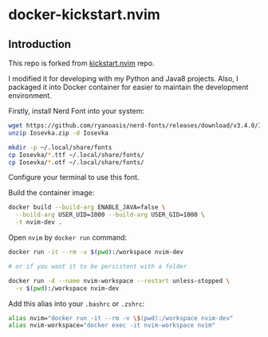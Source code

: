 # docker-kickstart.nvim

## Introduction

This repo is forked from [kickstart.nvim](https://github.com/nvim-lua/kickstart.nvim) repo.

I modified it for developing with my Python and Java8 projects. Also, I packaged it into Docker container for easier to maintain the development environment.

Firstly, install Nerd Font into your system:
```bash
wget https://github.com/ryanoasis/nerd-fonts/releases/download/v3.4.0/Iosevka.zip
unzip Iosevka.zip -d Iosevka

mkdir -p ~/.local/share/fonts
cp Iosevka/*.ttf ~/.local/share/fonts/
cp Iosevka/*.otf ~/.local/share/fonts/
```

Configure your terminal to use this font.

Build the container image:
```bash
docker build --build-arg ENABLE_JAVA=false \
  --build-arg USER_UID=1000 --build-arg USER_GID=1000 \
  -t nvim-dev .
```

Open `nvim` by `docker run` command:
```bash
docker run -it --rm -v $(pwd):/workspace nvim-dev

# or if you want it to be persistent with a folder

docker run -d --name nvim-workspace --restart unless-stopped \
  -v $(pwd):/workspace nvim-dev
```

Add this alias into your `.bashrc` or `.zshrc`:
```bash
alias nvim="docker run -it --rm -v \$(pwd):/workspace nvim-dev"
alias nvim-workspace="docker exec -it nvim-workspace nvim"
```
